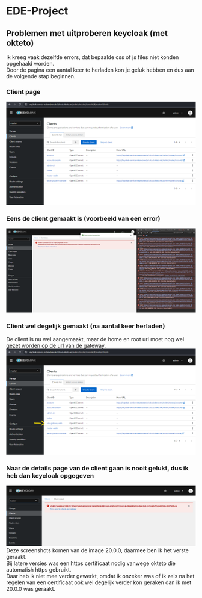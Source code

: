 # EDE-Project

## Problemen met uitproberen keycloak (met okteto)
Ik kreeg vaak dezelfde errors, dat bepaalde css of js files niet konden opgehaald worden.\
Door de pagina een aantal keer te herladen kon je geluk hebben en dus aan de volgende stap beginnen.
### Client page
![test](./images/keycloak_clients_page.png)
### Eens de client gemaakt is (voorbeeld van een error)
![test](./images/keycloak_client_created_errors.png)
### Client wel degelijk gemaakt (na aantal keer herladen)
De client is nu wel aangemaakt, maar de home en root url moet nog wel gezet worden op de url van de gateway.\
![test](./images/keycloak_client_created_page.png)
### Naar de details page van de client gaan is nooit gelukt, dus ik heb dan keycloak opgegeven
![test](./images/keycloak_client_details_error.png)
Deze screenshots komen van de image 20.0.0, daarmee ben ik het verste geraakt.\
Bij latere versies was een https certificaat nodig vanwege okteto die automatish https gebruikt.\
Daar heb ik niet mee verder gewerkt, omdat ik onzeker was of ik zels na het regelen van een certificaat ook wel degelijk verder kon geraken dan ik met 20.0.0 was geraakt.